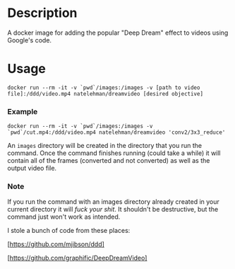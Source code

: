 # Description
A docker image for adding the popular "Deep Dream" effect to videos using Google's code.

# Usage

```
docker run --rm -it -v `pwd`/images:/images -v [path to video file]:/ddd/video.mp4 natelehman/dreamvideo [desired objective]
```
### Example

```
docker run --rm -it -v `pwd`/images:/images -v `pwd`/cut.mp4:/ddd/video.mp4 natelehman/dreamvideo 'conv2/3x3_reduce'
```


An `images` directory will be created in the directory that you run the command. Once the command finishes running (could take a while) it will contain all of the frames (converted and not converted) as well as the output video file.
### Note
If you run the command with an images directory already created in your current directory it will *fuck your shit*. It shouldn't be destructive, but the command just won't work as intended.




I stole a bunch of code from these places:

[https://github.com/mjibson/ddd]

[https://github.com/graphific/DeepDreamVideo]
